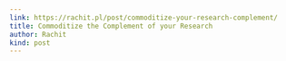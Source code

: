```yaml
---
link: https://rachit.pl/post/commoditize-your-research-complement/
title: Commoditize the Complement of your Research
author: Rachit
kind: post
---
```

